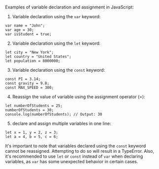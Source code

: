 <div><p>Examples of variable declaration and assignment in JavaScript:</p><ol><li>Variable declaration using the <code>var</code> keyword:</li></ol><pre><div class="bg-black mb-4 rounded-md"><div class="p-4 overflow-y-auto"><code class="!whitespace-pre-wrap hljs language-javascript"><span class="hljs-keyword">var</span> name = <span class="hljs-string">"John"</span>;
<span class="hljs-keyword">var</span> age = <span class="hljs-number">30</span>;
<span class="hljs-keyword">var</span> isStudent = <span class="hljs-literal">true</span>;
</code></div></div></pre><ol start="2"><li>Variable declaration using the <code>let</code> keyword:</li></ol><pre><div class="bg-black mb-4 rounded-md"><div class="flex items-center relative text-gray-200 bg-gray-800 px-4 py-2 text-xs font-sans"></div><div class="p-4 overflow-y-auto"><code class="!whitespace-pre-wrap hljs language-javascript"><span class="hljs-keyword">let</span> city = <span class="hljs-string">"New York"</span>;
<span class="hljs-keyword">let</span> country = <span class="hljs-string">"United States"</span>;
<span class="hljs-keyword">let</span> population = <span class="hljs-number">8000000</span>;
</code></div></div></pre><ol start="3"><li>Variable declaration using the <code>const</code> keyword:</li></ol><pre><div class="bg-black mb-4 rounded-md"><div class="p-4 overflow-y-auto"><code class="!whitespace-pre-wrap hljs language-javascript"><span class="hljs-keyword">const</span> <span class="hljs-variable constant_">PI</span> = <span class="hljs-number">3.14</span>;
<span class="hljs-keyword">const</span> gravity = <span class="hljs-number">9.8</span>;
<span class="hljs-keyword">const</span> <span class="hljs-variable constant_">MAX_SPEED</span> = <span class="hljs-number">300</span>;
</code></div></div></pre><ol start="4"><li>Reassign the value of variable using the assignment operator (=):</li></ol><pre><div class="bg-black mb-4 rounded-md"><div class="p-4 overflow-y-auto"><code class="!whitespace-pre-wrap hljs language-javascript"><span class="hljs-keyword">let</span> numberOfStudents = <span class="hljs-number">25</span>;
numberOfStudents = <span class="hljs-number">30</span>; 
<span class="hljs-variable language_">console</span>.<span class="hljs-title function_">log</span>(numberOfStudents); <span class="hljs-comment">// Output: 30</span>
</code></div></div></pre><ol start="5"><li>declare and assign multiple variables in one line:</li></ol><pre><div class="p-4 overflow-y-auto"><code class="!whitespace-pre-wrap hljs language-javascript"><span class="hljs-keyword">let</span> x = <span class="hljs-number">1</span>, y = <span class="hljs-number">2</span>, z = <span class="hljs-number">3</span>;
<span class="hljs-keyword">let</span> a = <span class="hljs-number">4</span>, b = <span class="hljs-number">5</span>, c = <span class="hljs-number">6</span>;
</code></div></div></pre><p>It's important to note that variables declared using the <code>const</code> keyword cannot be reassigned. Attempting to do so will result in a TypeError. Also, it's recommended to use <code>let</code> or <code>const</code> instead of <code>var</code> when declaring variables, as <code>var</code> has some unexpected behavior in certain cases.</p></div>
